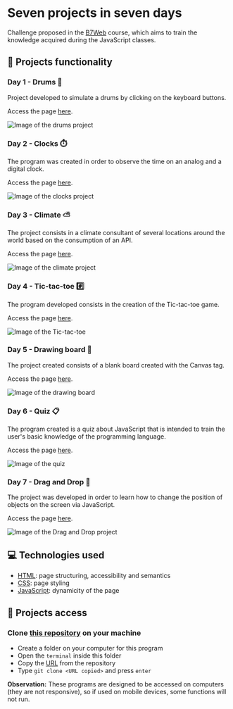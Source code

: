 # Seven projects in seven days
Challenge proposed in the [B7Web](https://b7web.com.br/) course, which aims to train the knowledge acquired during the JavaScript classes.

## 🔨 Projects functionality

### Day 1 - Drums 🥁
Project developed to simulate a drums by clicking on the keyboard buttons. 

Access the page [here](https://drums-js.surge.sh/).

![Image of the drums project](https://user-images.githubusercontent.com/96635074/209264214-71ec5706-30fb-4395-af3d-7a14a41a6bd7.png)

### Day 2 - Clocks ⏱️
The program was created in order to observe the time on an analog and a digital clock.

Access the page [here](https://clocks-js.surge.sh/).

![Image of the clocks project](https://user-images.githubusercontent.com/96635074/209582639-89f3cdc1-aaeb-49d0-96a3-670df6ed754a.png)

### Day 3 - Climate ⛅
The project consists in a climate consultant of several locations around the world based on the consumption of an API.

Access the page [here](https://climate-js.surge.sh/).

![Image of the climate project](https://user-images.githubusercontent.com/96635074/210024156-c2f79f87-f6cf-44dc-98d0-efd069e86153.png)

### Day 4 - Tic-tac-toe #️⃣
The program developed consists in the creation of the Tic-tac-toe game.

Access the page [here](https://tictactoe-js.surge.sh/).

![Image of the Tic-tac-toe](https://user-images.githubusercontent.com/96635074/210157467-86a8ca61-d90d-477c-ae84-dc9e37e25050.png)

### Day 5 - Drawing board 🎨
The project created consists of a blank board created with the Canvas tag.

Access the page [here](https://drawingboard-js.surge.sh/).

![Image of the drawing board](https://user-images.githubusercontent.com/96635074/210192500-382baa81-4de5-49cd-809c-de4f65bfb9b1.png)

### Day 6 - Quiz 📋
The program created is a quiz about JavaScript that is intended to train the user's basic knowledge of the programming language.

Access the page [here](https://quizz-js.surge.sh/).

![Image of the quiz](https://user-images.githubusercontent.com/96635074/210301785-6cef7348-c9f4-4e9d-8013-3f485b6580d9.png)

### Day 7 - Drag and Drop 🧩
The project was developed in order to learn how to change the position of objects on the screen via JavaScript.

Access the page [here](https://draganddrop-js.surge.sh/).

![Image of the Drag and Drop project](https://user-images.githubusercontent.com/96635074/210469006-9d96606c-601e-4fe9-925b-624465f8d575.png)

## 💻 Technologies used 
* [HTML](https://developer.mozilla.org/pt-BR/docs/Web/HTML): page structuring, accessibility and semantics
* [CSS](https://developer.mozilla.org/pt-BR/docs/Web/CSS): page styling 
* [JavaScript](https://developer.mozilla.org/pt-BR/docs/Web/JavaScript): dynamicity of the page

## 📁 Projects access
### Clone [this repository](https://github.com/ArturColen/JS-Challenge) on your machine
* Create a folder on your computer for this program
* Open the `terminal` inside this folder
* Copy the [URL](https://github.com/ArturColen/JS-Challenge.git) from the repository
* Type `git clone <URL copied>` and press `enter`

**Observation:** These programs are designed to be accessed on computers (they are not responsive), so if used on mobile devices, some functions will not run.

